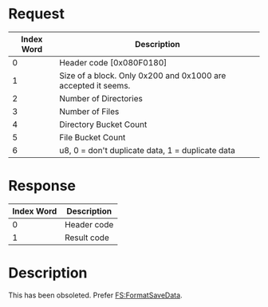 # Request

| Index Word | Description                                                   |
|------------|---------------------------------------------------------------|
| 0          | Header code \[0x080F0180\]                                    |
| 1          | Size of a block. Only 0x200 and 0x1000 are accepted it seems. |
| 2          | Number of Directories                                         |
| 3          | Number of Files                                               |
| 4          | Directory Bucket Count                                        |
| 5          | File Bucket Count                                             |
| 6          | u8, 0 = don't duplicate data, 1 = duplicate data              |

# Response

| Index Word | Description |
|------------|-------------|
| 0          | Header code |
| 1          | Result code |

# Description

This has been obsoleted. Prefer
[FS:FormatSaveData](FS:FormatSaveData "wikilink").